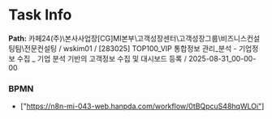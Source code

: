 # Task Info

**Path:** 카페24(주)\본사사업장\[CG]MI본부\고객성장센터\고객성장그룹\비즈니스컨설팅팀\전문컨설팅 / wskim01 / [283025] TOP100_VIP 통합정보 관리_분석 - 기업정보 수집 _ 기업 분석 기반의 고객정보 수집 및 대시보드 등록 / 2025-08-31_00-00-00

### BPMN
- ["https://n8n-mi-043-web.hanpda.com/workflow/0tBQpcuS48hqWLOi"]

